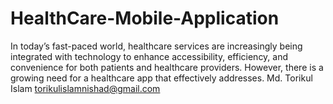 # HealthCare-Mobile-Application
In today’s fast-paced world, healthcare services are increasingly being integrated with technology to enhance accessibility, efficiency, and convenience for both patients and healthcare providers. However, there is a growing need for a healthcare app that effectively addresses.
Md. Torikul Islam 
torikulislamnishad@gmail.com
